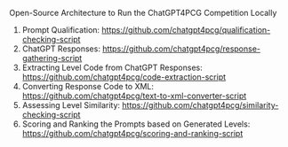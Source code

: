 
Open-Source Architecture to Run the ChatGPT4PCG Competition Locally
1. Prompt Qualification: https://github.com/chatgpt4pcg/qualification-checking-script
3. ChatGPT Responses: https://github.com/chatgpt4pcg/response-gathering-script
4. Extracting Level Code from ChatGPT Responses: https://github.com/chatgpt4pcg/code-extraction-script
5. Converting Response Code to XML: https://github.com/chatgpt4pcg/text-to-xml-converter-script
6. Assessing Level Similarity: https://github.com/chatgpt4pcg/similarity-checking-script
7. Scoring and Ranking the Prompts based on Generated Levels: https://github.com/chatgpt4pcg/scoring-and-ranking-script
